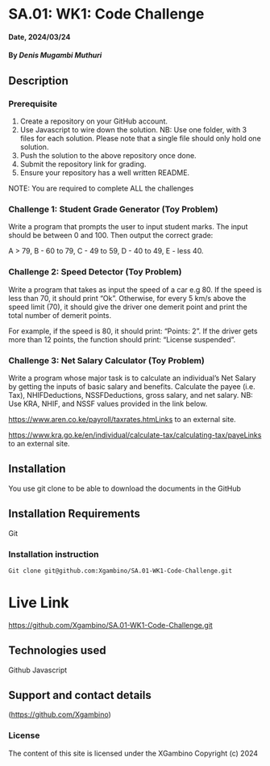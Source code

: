# SA.01: WK1: Code Challenge

#### Date, 2024/03/24

#### By *Denis Mugambi Muthuri*

## Description
### Prerequisite
1. Create a repository on your GitHub account.
2. Use Javascript to wire down the solution.
NB: Use one folder, with 3 files for each solution. Please note that a single file should only hold one solution.
3. Push the solution to the above repository once done.
4. Submit the repository link for grading.
5. Ensure your repository has a well written README. 

NOTE: You are required to complete ALL the challenges
### Challenge 1: Student Grade Generator (Toy Problem)
Write a program that prompts the user to input student marks. The input should be between 0 and 100. Then output the correct grade: 

A > 79, B - 60 to 79, C -  49 to 59, D - 40 to 49, E - less 40.

### Challenge 2: Speed Detector (Toy Problem)
Write a program that takes as input the speed of a car e.g 80. If the speed is less than 70, it should print “Ok”. Otherwise, for every 5 km/s above the speed limit (70), it should give the driver one demerit point and print the total number of demerit points.

For example, if the speed is 80, it should print: “Points: 2”. If the driver gets more than 12 points, the function should print: “License suspended”.

### Challenge 3: Net Salary Calculator (Toy Problem)
Write a program whose major task is to calculate an individual’s Net Salary by getting the inputs of basic salary and benefits. Calculate the payee (i.e. Tax), NHIFDeductions, NSSFDeductions, gross salary, and net salary. 
NB: Use KRA, NHIF, and NSSF values provided in the link below.

https://www.aren.co.ke/payroll/taxrates.htmLinks to an external site.  

https://www.kra.go.ke/en/individual/calculate-tax/calculating-tax/payeLinks to an external site.

## Installation
You use git clone to be able to download the documents in the GitHub

## Installation Requirements
Git

### Installation instruction
```
Git clone git@github.com:Xgambino/SA.01-WK1-Code-Challenge.git

```

# Live Link
https://github.com/Xgambino/SA.01-WK1-Code-Challenge.git

## Technologies used
Github
Javascript

## Support and contact details
(https://github.com/Xgambino)

### License
The content of this site is licensed under the XGambino
Copyright (c) 2024
